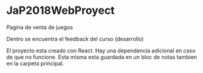 # JaP2018WebProyect
Pagina de venta de juegos


Dentro se encuentra el feedback del curso (desarrollo)

El proyecto esta creado con React. Hay una dependencia adicional en caso de que no funcione. Esta misma esta guardada en un bloc de notas tambien en la carpeta principal.

